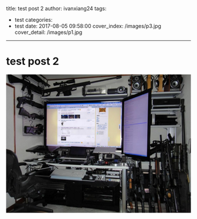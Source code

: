 title: test post 2
author: ivanxiang24
tags:
  - test
categories:
  - test
date: 2017-08-05 09:58:00
cover_index: /images/p3.jpg
cover_detail: /images/p1.jpg
---
# test post 2


![test pic](/images/test/p3.jpg)